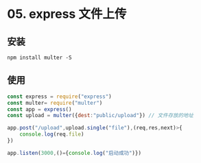 # 05. express 文件上传

## 安装

```shell
npm install multer -S
```

## 使用

```javascript
const express = require("express")
const multer= require("multer")
const app = express()
const upload = multer({dest:"public/upload"}) // 文件存放的地址

app.post("/upload",upload.single("file"),(req,res,next)>{
    console.log(req.file)
})

app.listen(3000,()={console.log("启动成功")})

```

